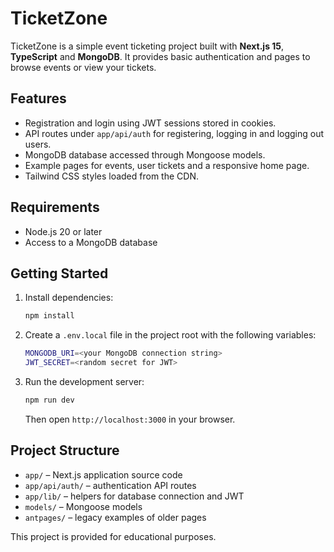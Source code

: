# TicketZone

TicketZone is a simple event ticketing project built with **Next.js 15**, **TypeScript** and **MongoDB**. It provides basic authentication and pages to browse events or view your tickets.

## Features

- Registration and login using JWT sessions stored in cookies.
- API routes under `app/api/auth` for registering, logging in and logging out users.
- MongoDB database accessed through Mongoose models.
- Example pages for events, user tickets and a responsive home page.
- Tailwind CSS styles loaded from the CDN.

## Requirements

- Node.js 20 or later
- Access to a MongoDB database

## Getting Started

1. Install dependencies:
   ```bash
   npm install
   ```
2. Create a `.env.local` file in the project root with the following variables:
   ```bash
   MONGODB_URI=<your MongoDB connection string>
   JWT_SECRET=<random secret for JWT>
   ```
3. Run the development server:
   ```bash
   npm run dev
   ```
   Then open `http://localhost:3000` in your browser.

## Project Structure

- `app/` – Next.js application source code
- `app/api/auth/` – authentication API routes
- `app/lib/` – helpers for database connection and JWT
- `models/` – Mongoose models
- `antpages/` – legacy examples of older pages

This project is provided for educational purposes.
